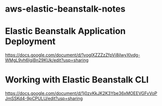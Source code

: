 # aws-elastic-beanstalk-notes

# Elastic Beanstalk Application Deployment
https://docs.google.com/document/d/1yoglXZZZzZfpVi8jlwyXlvdg-WMgL9vh6IgiBn29KUk/edit?usp=sharing

# Working with Elastic Beanstalk CLI
https://docs.google.com/document/d/1j0zvKkJK2K3Ybe36xMOEEVGFvVoPJmSSKd4-9pCPULU/edit?usp=sharing
